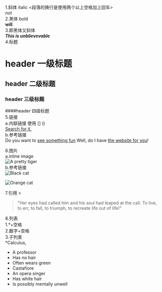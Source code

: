 1.斜体 italic  <段落的换行是使用两个以上空格加上回车>   
_not_  
2.黑体 bold  
**will**  
3.即黑体又斜体  
**_This is unblievevable_**  
4.标题
# header 一级标题
## header 二级标题
### header 三级标题
####header 四级标题  
5.链接  
a.内联链接 使用 [] ()   
[Search for it.](www.google.com)  
b.参考链接  
Do you want to [see something fun][a fun place]
Well, do I have [the website for you][another fun place]!

[a fun place]: www.zombo.com
[another fun place]: www.stumbleupon.com  
6.图片  
a.inline image  
![A pretty tiger](https://upload.wikimedia.org/wikipedia/commons/5/56/Tiger.50.jpg)  
b.参考链接  
![Black cat][Black]

![Orange cat][Orange]

[Black]: https://upload.wikimedia.org/wikipedia/commons/a/a3/81_INF_DIV_SSI.jpg
[Orange]: http://icons.iconarchive.com/icons/google/noto-emoji-animals-nature/256/22221-cat-icon.png  
7.引用 >
>"Her eyes had called him and his soul had leaped at the call. To live, to err, to fall, to triumph, to recreate life out of life!" 

 
8.列表  
1.*+空格  
2.数字+空格  
3.子列表  
*Calculus,  
 * A professor  
 * Has no hair  
 * Often wears green  
* Castafiore  
 * An opera singer  
 * Has white hair  
 * Is possibly mentally unwell  
